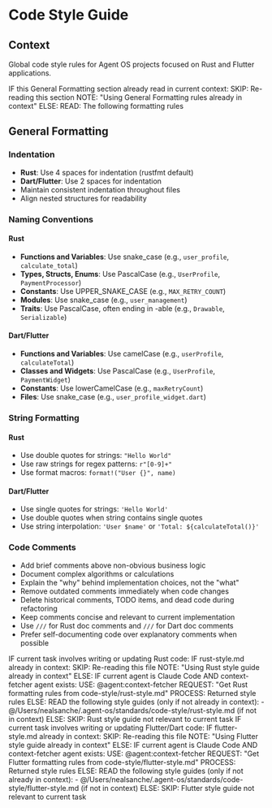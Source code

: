 # Code Style Guide

## Context

Global code style rules for Agent OS projects focused on Rust and Flutter applications.

<conditional-block context-check="general-formatting">
IF this General Formatting section already read in current context:
  SKIP: Re-reading this section
  NOTE: "Using General Formatting rules already in context"
ELSE:
  READ: The following formatting rules

## General Formatting

### Indentation
- **Rust**: Use 4 spaces for indentation (rustfmt default)
- **Dart/Flutter**: Use 2 spaces for indentation
- Maintain consistent indentation throughout files
- Align nested structures for readability

### Naming Conventions

#### Rust
- **Functions and Variables**: Use snake_case (e.g., `user_profile`, `calculate_total`)
- **Types, Structs, Enums**: Use PascalCase (e.g., `UserProfile`, `PaymentProcessor`)
- **Constants**: Use UPPER_SNAKE_CASE (e.g., `MAX_RETRY_COUNT`)
- **Modules**: Use snake_case (e.g., `user_management`)
- **Traits**: Use PascalCase, often ending in -able (e.g., `Drawable`, `Serializable`)

#### Dart/Flutter
- **Functions and Variables**: Use camelCase (e.g., `userProfile`, `calculateTotal`)
- **Classes and Widgets**: Use PascalCase (e.g., `UserProfile`, `PaymentWidget`)
- **Constants**: Use lowerCamelCase (e.g., `maxRetryCount`)
- **Files**: Use snake_case (e.g., `user_profile_widget.dart`)

### String Formatting
#### Rust
- Use double quotes for strings: `"Hello World"`
- Use raw strings for regex patterns: `r"[0-9]+"`
- Use format macros: `format!("User {}", name)`

#### Dart/Flutter
- Use single quotes for strings: `'Hello World'`
- Use double quotes when string contains single quotes
- Use string interpolation: `'User $name'` or `'Total: ${calculateTotal()}'`

### Code Comments
- Add brief comments above non-obvious business logic
- Document complex algorithms or calculations
- Explain the "why" behind implementation choices, not the "what"
- Remove outdated comments immediately when code changes
- Delete historical comments, TODO items, and dead code during refactoring
- Keep comments concise and relevant to current implementation
- Use `///` for Rust doc comments and `///` for Dart doc comments
- Prefer self-documenting code over explanatory comments when possible
</conditional-block>

<conditional-block task-condition="rust" context-check="rust-style">
IF current task involves writing or updating Rust code:
  IF rust-style.md already in context:
    SKIP: Re-reading this file
    NOTE: "Using Rust style guide already in context"
  ELSE:
    <context_fetcher_strategy>
      IF current agent is Claude Code AND context-fetcher agent exists:
        USE: @agent:context-fetcher
        REQUEST: "Get Rust formatting rules from code-style/rust-style.md"
        PROCESS: Returned style rules
      ELSE:
        READ the following style guides (only if not already in context):
        - @/Users/nealsanche/.agent-os/standards/code-style/rust-style.md (if not in context)
    </context_fetcher_strategy>
ELSE:
  SKIP: Rust style guide not relevant to current task
</conditional-block>

<conditional-block task-condition="flutter" context-check="flutter-style">
IF current task involves writing or updating Flutter/Dart code:
  IF flutter-style.md already in context:
    SKIP: Re-reading this file
    NOTE: "Using Flutter style guide already in context"
  ELSE:
    <context_fetcher_strategy>
      IF current agent is Claude Code AND context-fetcher agent exists:
        USE: @agent:context-fetcher
        REQUEST: "Get Flutter formatting rules from code-style/flutter-style.md"
        PROCESS: Returned style rules
      ELSE:
        READ the following style guides (only if not already in context):
        - @/Users/nealsanche/.agent-os/standards/code-style/flutter-style.md (if not in context)
    </context_fetcher_strategy>
ELSE:
  SKIP: Flutter style guide not relevant to current task
</conditional-block>
